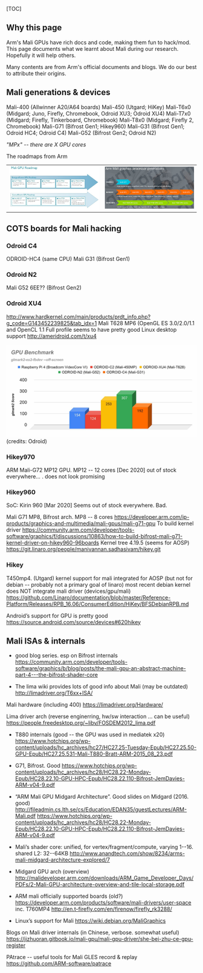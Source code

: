 [TOC]

## Why this page
Arm's Mali GPUs have rich docs and code, making them fun to hack/mod. This page documents what we learnt about Mali during our research. Hopefully it will help others. 

Many contents are from Arm's official documents and blogs. We do our best to attribute their origins. 

## Mali generations & devices

Mali-400 (Allwinner A20/A64 boards)
Mali-450 (Utgard; HiKey)
Mali-T6x0 (Midgard; Juno, Firefly, Chromebook, Odroid XU3; Odroid XU4)
Mali-T7x0 (Midgard; Firefly, Tinkerboard, Chromebook)
Mali-T8x0 (Midgard; Firefly 2, Chromebook)
Mali-G71 (Bifrost Gen1; Hikey960)
Mali-G31 (Bifrost Gen1; Odroid HC4; Odroid C4)
Mali-G52 (Bifrost Gen2; Odroid N2)

*"MPx" -- there are X GPU cores*

The roadmaps from Arm

|                                          |      |
| ---------------------------------------- | ---- |
| <img src="roadmap.jpg" alt="roadmap"  /> |![roadmap2](roadmap2.png)      |

## COTS boards for Mali hacking

### Odroid C4
ODROID-HC4 (same CPU)
Mali G31 (Bifrost Gen1)

### Odroid N2
Mali G52 6EE?? (Bifrost Gen2)

### Odroid XU4
http://www.hardkernel.com/main/products/prdt_info.php?g_code=G143452239825&tab_idx=1
Mali T628 MP6  (OpenGL ES 3.0/2.0/1.1 and OpenCL 1.1 Full profile
seems to have pretty good Linux desktop support
http://ameridroid.com/t/xu4

![odroidc4GPUperformance](odroidc4GPUperformance.jpg)
(credits: Odroid)

### Hikey970

ARM Mali-G72 MP12 GPU. MP12 -- 12 cores
[Dec 2020] out of stock everywhere… . does not look promising

### Hikey960 
SoC:  Kirin 960
[Mar 2020] Seems out of stock everywhere. Bad. 

Mali G71 MP8, Bifrost arch. MP8 -- 8 cores
https://developer.arm.com/ip-products/graphics-and-multimedia/mali-gpus/mali-g71-gpu
To build kernel driver
https://community.arm.com/developer/tools-software/graphics/f/discussions/10863/how-to-build-bifrost-mali-g71-kernel-driver-on-hikey960-96boards
Kernel tree 4.19.5 (seems for AOSP)
https://git.linaro.org/people/manivannan.sadhasivam/hikey.git

### Hikey 
T450mp4. (Utgard) kernel support for mali integrated for AOSP (but not for debian -- probably not a primary goal of linaro) 
most recent debian kernel does NOT integrate mali driver (devices/gpu/mali)
https://github.com/Linaro/documentation/blob/master/Reference-Platform/Releases/RPB_16.06/ConsumerEdition/HiKey/BFSDebianRPB.md

Android’s support for GPU is pretty good
https://source.android.com/source/devices#620hikey


## Mali ISAs & internals

* good blog series. esp on Bifrost internals
https://community.arm.com/developer/tools-software/graphics/b/blog/posts/the-mali-gpu-an-abstract-machine-part-4---the-bifrost-shader-core

* The lima wiki provides lots of good info about Mali (may be outdated)
http://limadriver.org/T6xx+ISA/

Mali hardware (including 400)
https://limadriver.org/Hardware/

Lima driver arch (reverse enginerring, hw/sw interaction ... can be useful)
https://people.freedesktop.org/~libv/FOSDEM2012_lima.pdf

* T880 internals (good -- the GPU was used in mediatek x20)
https://www.hotchips.org/wp-content/uploads/hc_archives/hc27/HC27.25-Tuesday-Epub/HC27.25.50-GPU-Epub/HC27.25.531-Mali-T880-Bratt-ARM-2015_08_23.pdf

* G71, Bifrost. Good
https://www.hotchips.org/wp-content/uploads/hc_archives/hc28/HC28.22-Monday-Epub/HC28.22.10-GPU-HPC-Epub/HC28.22.110-Bifrost-JemDavies-ARM-v04-9.pdf

* “ARM Mali GPU Midgard Architecture”. Good slides on Midgard (2016. good)
http://fileadmin.cs.lth.se/cs/Education/EDAN35/guestLectures/ARM-Mali.pdf
https://www.hotchips.org/wp-content/uploads/hc_archives/hc28/HC28.22-Monday-Epub/HC28.22.10-GPU-HPC-Epub/HC28.22.110-Bifrost-JemDavies-ARM-v04-9.pdf

* Mali’s shader core: unified, for vertex/fragment/compute, varying 1--16. 
shared L2: 32--64KB
http://www.anandtech.com/show/8234/arms-mali-midgard-architecture-explored/7

* Midgard GPU arch (overview)
http://malideveloper.arm.com/downloads/ARM_Game_Developer_Days/PDFs/2-Mali-GPU-architecture-overview-and-tile-local-storage.pdf

* ARM mali officially supported boards (old?)
https://developer.arm.com/products/software/mali-drivers/user-space
inc.  T760MP4
http://en.t-firefly.com/en/firenow/firefly_rk3288/

* Linux’s support for Mali
https://wiki.debian.org/MaliGraphics


Blogs on Mali driver internals (in Chinese, verbose. somewhat useful)
https://jizhuoran.gitbook.io/mali-gpu/mali-gpu-driver/she-bei-zhu-ce-gpu-register

PAtrace -- useful tools for Mali GLES record & replay
https://github.com/ARM-software/patrace
